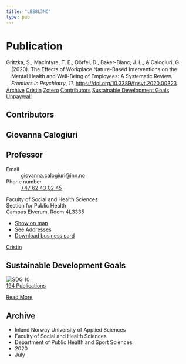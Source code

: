 ```yaml
---
title: "LBS8L3MC"
type: pub
---
```

<h1>Publication</h1>
<article id="csl-bib-container-LBS8L3MC" class="csl-bib-container">
  <div class="csl-bib-body" style="line-height: 1.35; padding-left: 1em; text-indent:-1em;">
  <div class="csl-entry">Gritzka, S., MacIntyre, T. E., D&#xF6;rfel, D., Baker-Blanc, J. L., &amp; Calogiuri, G. (2020). The Effects of Workplace Nature-Based Interventions on the Mental Health and Well-Being of Employees: A Systematic Review. <i>Frontiers in Psychiatry</i>, <i>11</i>. <a href="https://doi.org/10.3389/fpsyt.2020.00323">https://doi.org/10.3389/fpsyt.2020.00323</a></div>
</div>
  <div class="csl-bib-buttons">
    <a href="#taxonomy-article-LBS8L3MC" class="csl-bib-button">Archive</a>
    <a href alt="Cristin URL" class="csl-bib-button">Cristin</a>
    <a href alt="Zotero URL" class="csl-bib-button">Zotero</a>
    <a href="#contributors-article-LBS8L3MC" class="csl-bib-button">Contributors</a>
    <a href="#sdg-article-LBS8L3MC" class="csl-bib-button">Sustainable Development Goals</a>
    <a href="https://www.frontiersin.org/articles/10.3389/fpsyt.2020.00323/pdf" class="csl-bib-button">Unpaywall</a>
  </div>
  <div id="csl-bib-meta-container-LBS8L3MC"></div>
</article>
<div id="csl-bib-meta-LBS8L3MC" class="csl-bib-meta">
  <article id="contributors-article-LBS8L3MC" class="contributors-article">
    <h1>Contributors</h1>
    <div class="personas">
<div class="vrtx-hinn-person-card">
<div class="photo">
<i class="lar la-user-circle missing-person"></i>
</div>
<div class="info">
<hgroup><h1>Giovanna Calogiuri</h1>
<h2>Professor</h2>
</hgroup><dl>
<dt>Email</dt>
<dd>
<a href="mailto:giovanna.calogiuri@inn.no">giovanna.calogiuri@inn.no</a>
</dd>
<dt>Phone number</dt>
<dd><a href="tel:+4762430245">
+47 62 43 02 45
</a></dd>
</dl>
<p>
Faculty of Social and Health Sciences<br>
Section for Public Health<br>
Campus Elverum,
Room 4L3335
</p>
<ul class="vrtx-hinn-links">
<li><a href="https://www.google.com/maps?q=60.88177,11.53669">Show on map</a></li>
<li><a href="https://www.inn.no/english/find-an-employee/giovanna-calogiuri.html#vrtx-hinn-addresses">See Addresses</a></li>
<li><a href="https://www.inn.no/english/find-an-employee/giovanna-calogiuri.html?vrtx=vcf">Download business card</a></li>
</ul>
</div>
</div>
<a href="https://app.cristin.no/persons/show.jsf?id=358086" alt="Cristin URL" class="personas-cristin">Cristin</a>
</div>
  </article>
  <article id="sdg-article-LBS8L3MC" class="sdg-article">
    <h1>Sustainable Development Goals</h1>
    <div class="sdg-container"><div id="sdg10" class="sdg">
<img src="{{< params subfolder >}}images/sdg/sdg10_en.png" class="image" alt="SDG 10">
<div class="sdg-overlay">
<a href="{{< params subfolder >}}en/archive/?sdg=10#archive" class="sdg-publication-count"><span>194</span> Publications</a>
<p><a href="https://sdgs.un.org/goals/goal10" class="sdg-read-more">Read More</a></p>
</div>
</div></div>
  </article>
  <article id="taxonomy-article-LBS8L3MC" class="taxonomy-article">
    <h1>Archive</h1>
    <ul>
      <li>Inland Norway University of Applied Sciences</li>
      <li>Faculty of Social and Health Sciences</li>
      <li>Department of Public Health and Sport Sciences</li>
      <li>2020</li>
      <li>July</li>
    </ul>
  </article>
</div>
